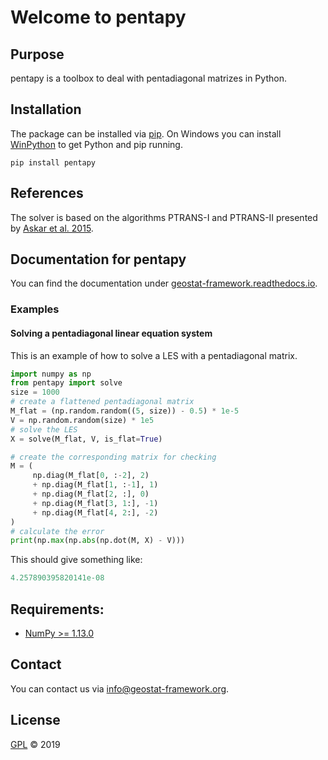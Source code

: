 # Welcome to pentapy


## Purpose

pentapy is a toolbox to deal with pentadiagonal matrizes in Python.


## Installation

The package can be installed via [pip][pip_link].
On Windows you can install [WinPython][winpy_link] to get
Python and pip running.

    pip install pentapy


## References

The solver is based on the algorithms PTRANS-I and PTRANS-II
presented by [Askar et al. 2015][ref_link].

[ref_link]: http://dx.doi.org/10.1155/2015/232456


## Documentation for pentapy

You can find the documentation under [geostat-framework.readthedocs.io][doc_link].


### Examples

#### Solving a pentadiagonal linear equation system

This is an example of how to solve a LES with a pentadiagonal matrix.

```python
import numpy as np
from pentapy import solve
size = 1000
# create a flattened pentadiagonal matrix
M_flat = (np.random.random((5, size)) - 0.5) * 1e-5
V = np.random.random(size) * 1e5
# solve the LES
X = solve(M_flat, V, is_flat=True)

# create the corresponding matrix for checking
M = (
     np.diag(M_flat[0, :-2], 2)
     + np.diag(M_flat[1, :-1], 1)
     + np.diag(M_flat[2, :], 0)
     + np.diag(M_flat[3, 1:], -1)
     + np.diag(M_flat[4, 2:], -2)
)
# calculate the error
print(np.max(np.abs(np.dot(M, X) - V)))
```

This should give something like:
```python
4.257890395820141e-08
```


## Requirements:

- [NumPy >= 1.13.0](https://www.numpy.org)


## Contact

You can contact us via <info@geostat-framework.org>.


## License

[GPL][gpl_link] © 2019

[pip_link]: https://pypi.org/project/pentapy
[winpy_link]: https://winpython.github.io/
[gpl_link]: https://github.com/GeoStat-Framework/pentapy/blob/master/LICENSE
[doc_link]: https://geostat-framework.readthedocs.io/projects/pentapy/en/latest/
